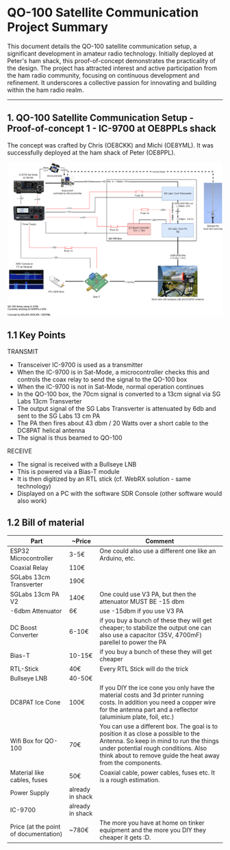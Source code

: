 
# QO-100 Satellite Communication Project Summary

This document details the QO-100 satellite communication setup, a significant development in amateur radio technology. Initially deployed at Peter's ham shack, this proof-of-concept demonstrates the practicality of the design. The project has attracted interest and active participation from the ham radio community, focusing on continuous development and refinement. It underscores a collective passion for innovating and building within the ham radio realm.

---

## 1. QO-100 Satellite Communication Setup - Proof-of-concept 1 - IC-9700 at OE8PPLs shack
The concept was crafted by Chris (OE8CKK) and Michi (OE8YML). It was successfully deployed at the ham shack of Peter (OE8PPL).

![Concept for IC-9700](/drawings/qo100V1_200124.drawio.png)

## 1.1 Key Points

TRANSMIT
* Transceiver IC-9700 is used as a transmitter
* When the IC-9700 is in Sat-Mode, a microcontroller checks this and controls the coax relay to send the signal to the QO-100 box
* When the IC-9700 is not in Sat-Mode, normal operation continues
* In the QO-100 box, the 70cm signal is converted to a 13cm signal via SG Labs 13cm Transverter
* The output signal of the SG Labs Transverter is attenuated by 6db and sent to the SG Labs 13 cm PA
* The PA then fires about 43 dbm / 20 Watts over a short cable to the DC8PAT helical antenna
* The signal is thus beamed to QO-100

RECEIVE
* The signal is received with a Bullseye LNB
* This is powered via a Bias-T module
* It is then digitized by an RTL stick (cf. WebRX solution - same technology)
* Displayed on a PC with the software SDR Console (other software would also work)

## 1.2 Bill of material

| Part                                  | ~Price           | Comment                                                                                                                                                                                                                             |
|---------------------------------------|------------------|-------------------------------------------------------------------------------------------------------------------------------------------------------------------------------------------------------------------------------------|
| ESP32 Microcontroller                 | 3-5€             | One could also use a different one like an Arduino, etc.                                                                                                                                                                            |
| Coaxial Relay                         | 110€             |                                                                                                                                                                                                                                     |
| SGLabs 13cm Transverter               | 190€             |                                                                                                                                                                                                                                     |
| SGLabs 13cm PA V2                     | 140€             | One could use V3 PA, but then the attenuator MUST BE -15 dbm                                                                                                                                                                        |
| -6dbm Attenuator                      | 6€               | use -15dbm if you use V3 PA                                                                                                                                                                                                         |
| DC Boost Converter                    | 6-10€            | if you buy a bunch of these they will get cheaper; to stabilize the output one can also use a capacitor (35V, 4700mF) parellel to power the PA                                                                                      |
| Bias-T                                | 10-15€           | if you buy a bunch of these they will get cheaper                                                                                                                                                                                   |
| RTL-Stick                             | 40€              | Every RTL Stick will do the trick                                                                                                                                                                                                   |
| Bullseye LNB                          | 40-50€           |                                                                                                                                                                                                                                     |
| DC8PAT Ice Cone                       | 100€             | If you DIY the ice cone you only have the material costs and 3d printer running costs. In addition you need a copper wire for the antenna part and a reflector (aluminium plate, foil, etc.)                                        |
| Wifi Box for QO-100                   | 70€              | You can use a different box. The goal is to position it as close a possible to the Antenna. So keep in mind to run the things under potential rough conditions. Also think about to remove guide the heat away from the components. |
| Material like cables, fuses           | 50€              | Coaxial cable, power cables, fuses etc. It is a rough estimation.                                                                                                                                                                   |
| Power Supply                          | already in shack |                                                                                                                                                                                                                                     |
| IC-9700                               | already in shack |                                                                                                                                                                                                                                     |
| Price (at the point of documentation) | ~780€            | The more you have at home on tinker equipment and the more you DIY they cheaper it gets :D.                                                                                                                                          |